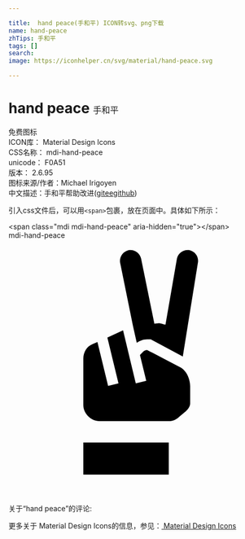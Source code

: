 ```yaml
---

title:  hand peace(手和平) ICON转svg、png下载
name: hand-peace
zhTips: 手和平
tags: []
search: 
image: https://iconhelper.cn/svg/material/hand-peace.svg

---
```


# hand peace  <small style="font-size: 60%;font-weight: 100">手和平</small>


<div class="detail-page">
<p>
<span><span class="badge-success badge">免费图标</span> </span>
<br/>
<span>
ICON库：
<span class="badge-secondary badge">Material Design Icons</span> 
</span>
<br/>
<span>
CSS名称：
<span class="badge-secondary badge">mdi-hand-peace</span> 
</span>
<br/>
<span>
unicode：
<span class="badge-secondary badge">F0A51</span> 
<copy-btn content='F0A51' btn-title=""></copy-btn>
<copy-btn :content='String.fromCodePoint(parseInt("F0A51", 16))' btn-title="复制U"></copy-btn>
</span>
<br/>
<span>
版本：
<span class="badge-secondary badge">2.6.95</span> 
</span>
<br/>
<span>图标来源/作者：<span class="badge-light badge">Michael Irigoyen</span></span> 
<br/>
<span class="zh-detail">中文描述：<span class="badge-primary badge">手和平</span><span class="help-link"><span>帮助改进</span>(<a href="https://gitee.com/liuwave/icon-helper/edit/master/json/material/hand-peace.json" target="_blank" rel="noopener noreferrer">gitee</a><a href="https://github.com/liuwave/icon-helper/edit/master/json/material/hand-peace.json" target="_blank" rel="noopener noreferrer">github</a></span>)</span><br/>
</p>
</div>
<div class="alert alert-dark">
  <i class="mdi mdi-hand-peace mdi-48px"></i>
  <i class="mdi mdi-hand-peace mdi-36px"></i>
  <i class="mdi mdi-hand-peace mdi-24px"></i>
  <i class="mdi mdi-hand-peace mdi-18px"></i>
</div>
<div>
  <p>引入css文件后，可以用<code>&lt;span&gt;</code>包裹，放在页面中。具体如下所示：    
  </p>
  <div class="alert alert-primary" style="font-size: 14px">
    &lt;span class="mdi mdi-hand-peace" aria-hidden="true"&gt;&lt;/span&gt;
    <copy-btn content='<span class="mdi mdi-hand-peace" aria-hidden="true"></span>'></copy-btn>
  </div>
  <div class="alert alert-secondary">
    <i class="mdi mdi-hand-peace"
    style="font-size: 24px"
    aria-hidden="true"></i> mdi-hand-peace
    <copy-btn content="mdi-hand-peace" btn-title="复制图标名称"></copy-btn>
  </div>
</div>
<div id="svg" class="svg-wrap">
<svg xmlns="http://www.w3.org/2000/svg" viewBox="0 0 24 24"><path d="M7,19H15V22H7V19M16.15,12V12L12.97,10.34C12.82,10.34 12.69,10.4 12.6,10.5L12.3,10.81L12.89,13.23L11.91,13.47L10.72,8.5L9.25,9.18L10.29,13.47L9.32,13.7L8.32,9.59L7.85,9.8C7.35,10 7,10.53 7,11.14V15.5C7,16.3 7.73,17 8.5,17H15C15.39,17 15.74,16.84 16,16.57L16.5,16.16C16.5,16.16 17,15.78 17,15.36V13.7C17,13.7 17,12.56 16.15,12M16.94,1C16.4,0.91 15.87,1.25 15.76,1.8L14.69,7.97C14.47,7.94 14.38,7.86 14.08,7.83L13.65,7.88L12.41,1.8C12.3,1.26 11.78,0.91 11.24,1C10.69,1.13 10.34,1.66 10.45,2.2L11.65,8.11V8.11L12,9.67C12.28,9.47 12.61,9.34 12.97,9.34H13.31L16.31,10.95L17.72,2.2C17.83,1.66 17.5,1.13 16.94,1Z" /></svg>
</div>
<detail full-name='mdi-hand-peace'></detail>
<div>
<p>关于“hand peace”的评论:</p>
</div>
<Vssue title="关于“hand peace”的评论" ></Vssue>    
<div><p>更多关于 Material Design Icons的信息，参见：<a target="_blank" href="https://iconhelper.cn/material.html"> Material Design Icons</a>
</p></div>
